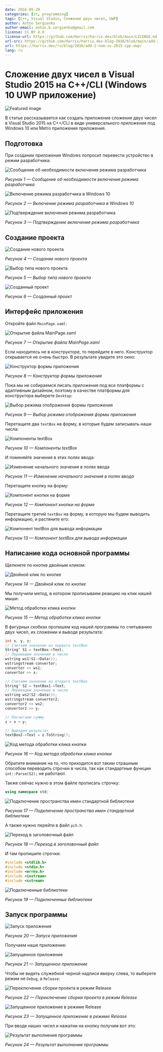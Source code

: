 ```yaml
---
date: 2016-05-29
categories: [it, programming]
tags: [C++, Visual Studio, Сложение двух чисел, UWP]
author: Anton Sergienko
author-email: anton.b.sergienko@gmail.com
license: CC BY 4.0
license-url: https://github.com/Harrix/harrix.dev/blob/main/LICENSE.md
url-src: https://github.com/Harrix/harrix.dev-blog-2016/blob/main/add-2-num-vs-2015-cpp-uwp/add-2-num-vs-2015-cpp-uwp.md
url: https://harrix.dev/ru/blog/2016/add-2-num-vs-2015-cpp-uwp/
lang: ru
---
```


# Сложение двух чисел в Visual Studio 2015 на C++/CLI (Windows 10 UWP приложение)

![Featured image](featured-image.svg)

В статье рассказывается как создать приложение сложения двух чисел в Visual Studio 2015 на C++/CLI в виде универсального приложения под Windows 10 или Metro приложения приложения.

## Подготовка

При создании приложения Windows попросит перевести устройство в режим разработчика:

![Сообщение об необходимости включения режима разработчика](img/preparation_01.png)

_Рисунок 1 — Сообщение об необходимости включения режима разработчика_

![Включение режима разработчика в Windows 10](img/preparation_02.png)

_Рисунок 2 — Включение режима разработчика в Windows 10_

![Подтверждение включения режима разработчика](img/preparation_03.png)

_Рисунок 3 — Подтверждение включения режима разработчика_

## Создание проекта

![Создание нового проекта](img/new-project_01.png)

_Рисунок 4 — Создание нового проекта_

![Выбор типа нового проекта](img/new-project_02.png)

_Рисунок 5 — Выбор типа нового проекта_

![Созданный проект](img/new-project_03.png)

_Рисунок 6 — Созданный проект_

## Интерфейс приложения

Откройте файл `MainPage.xaml`:

![Открытие файла MainPage.xaml](img/interface_01.png)

_Рисунок 7 — Открытие файла MainPage.xaml_

Если находитесь не в конструкторе, то перейдите в него. Конструктор открывается не очень быстро. В результате увидите это окно:

![Конструктор формы приложения](img/interface_02.png)

_Рисунок 8 — Конструктор формы приложения_

Пока мы не собираемся писать приложения под все платформы с адаптивным дизайном, поэтому в качестве платформы для конструктора выберете `Desktop`:

![Выбор режима отображения формы приложения](img/interface_03.png)

_Рисунок 9 — Выбор режима отображения формы приложения_

Перетащите два `textBox` на форму, в которые будем записывать наши числа:

![Компоненты textBox](img/interface_04.png)

_Рисунок 10 — Компоненты textBox_

И поменяйте значения в этих полях ввода:

![Изменение начального значения в полях ввода](img/interface_05.png)

_Рисунок 11 — Изменение начального значения в полях ввода_

Перетащите кнопку на форму:

![Компонент кнопки на форме](img/interface_06.png)

_Рисунок 12 — Компонент кнопки на форме_

Перетащите третий `textBox` на форму, в которую мы будем выводить информацию, и растяните его:

![Компонент textBox для вывода информации](img/interface_07.png)

_Рисунок 13 — Компонент textBox для вывода информации_

## Написание кода основной программы

Щелкнете по кнопке двойным кликом:

![Двойной клик по кнопке](img/button_01.png)

_Рисунок 14 — Двойной клик по кнопке_

Мы получили метод, в котором прописываем реакцию на клик нашей мыши:

![Метод обработки клика кнопки](img/button_02.png)

_Рисунок 15 — Метод обработки клика кнопки_

В фигурных скобках пропишем код нашей программы по считыванию двух чисел, их сложении и выводе результата:

```cpp
int x, y, z;
// Считаем значение из первого textBox
String^ S1 = textBox->Text;
// Переведем значение в число
wstring ws1(S1->Data());
wstringstream convertor;
convertor << ws1;
convertor >> x;

// Считаем значение из второго textBox
String^ S2 = textBox1->Text;
// Переведем значение в число
wstring ws2(S2->Data());
wstringstream convertor2;
convertor2 << ws2;
convertor2 >> y;

// Посчитаем сумму
z = x + y;

// Выведем результат
textBox2->Text = z.ToString();
```

![Код метода обработки клика кнопки](img/code_01.png)

_Рисунок 16 — Код метода обработки клика кнопки_

Обратите внимание на то, что приходится вот таким страшным способом переводить строчки в числа, так как стандартные функции `int::Parse(S2);` не работают.

Также сейчас нужно в этом файле прописать строчку:

```cpp
using namespace std;
```

![Подключение пространства имен стандартной библиотеки](img/code_02.png)

_Рисунок 17 — Подключение пространства имен стандартной библиотеки_

А также нужно перейти в файл `pch.h`:

![Переход в заголовочный файл](img/code_03.png)

_Рисунок 18 — Переход в заголовочный файл_

И там пропишите строчки:

```cpp
#include <stdlib.h>
#include <stdio.h>
#include <errno.h>
#include <iostream>
#include <sstream>
```

![Подключенные библиотеки](img/code_04.png)

_Рисунок 19 — Подключенные библиотеки_

## Запуск программы

![Запуск приложения](img/run.png)

_Рисунок 20 — Запуск приложения_

Получаем наше приложение:

![Запущенное приложение](img/result_01.png)

_Рисунок 21 — Запущенное приложение_

Чтобы не видеть служебной черной надписи вверху слева, то выберете режим не `Debug`, а `Release`:

![Переключение сборки проекта в режим Release](img/release.png)

_Рисунок 22 — Переключение сборки проекта в режим Release_

![Запущенное приложение в режиме Release](img/result_02.png)

_Рисунок 23 — Запущенное приложение в режиме Release_

При вводе наших чисел и нажатии на кнопку получим вот это:

![Результат выполнения программы](img/result_03.png)

_Рисунок 24 — Результат выполнения программы_
